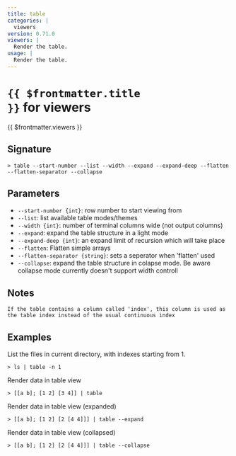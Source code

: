 ```yaml
---
title: table
categories: |
  viewers
version: 0.71.0
viewers: |
  Render the table.
usage: |
  Render the table.
---
```


# <code>{{ $frontmatter.title }}</code> for viewers

<div class='command-title'>{{ $frontmatter.viewers }}</div>

## Signature

```> table --start-number --list --width --expand --expand-deep --flatten --flatten-separator --collapse```

## Parameters

 -  `--start-number {int}`: row number to start viewing from
 -  `--list`: list available table modes/themes
 -  `--width {int}`: number of terminal columns wide (not output columns)
 -  `--expand`: expand the table structure in a light mode
 -  `--expand-deep {int}`: an expand limit of recursion which will take place
 -  `--flatten`: Flatten simple arrays
 -  `--flatten-separator {string}`: sets a seperator when 'flatten' used
 -  `--collapse`: expand the table structure in colapse mode.
Be aware collapse mode currently doesn't support width controll

## Notes
```text
If the table contains a column called 'index', this column is used as the table index instead of the usual continuous index
```
## Examples

List the files in current directory, with indexes starting from 1.
```shell
> ls | table -n 1
```

Render data in table view
```shell
> [[a b]; [1 2] [3 4]] | table
```

Render data in table view (expanded)
```shell
> [[a b]; [1 2] [2 [4 4]]] | table --expand
```

Render data in table view (collapsed)
```shell
> [[a b]; [1 2] [2 [4 4]]] | table --collapse
```

